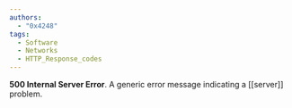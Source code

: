 ```yaml
---
authors: 
  - "0x4248"
tags:
  - Software
  - Networks
  - HTTP_Response_codes
---
```

**500 Internal Server Error**. A generic error message indicating a [[server]] problem.
